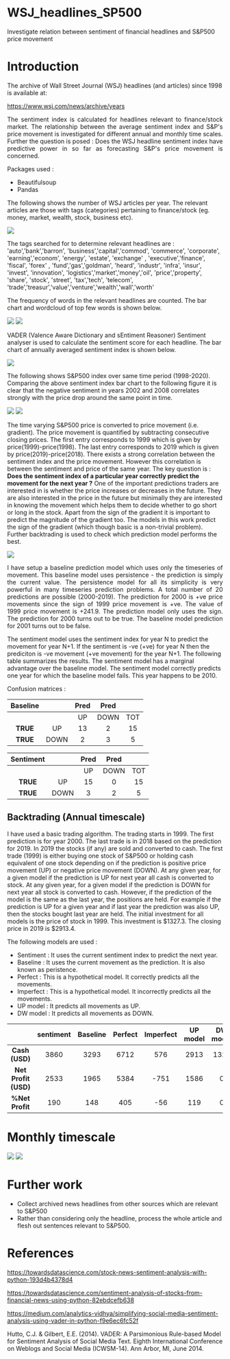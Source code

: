 # WSJ_headlines_SP500
Investigate relation between sentiment of financial headlines and S&amp;P500 price movement

# Introduction

The archive of Wall Street Journal (WSJ) headlines (and articles) since 1998 is available at:

https://www.wsj.com/news/archive/years

<p align="justify">
The sentiment index is calculated for headlines relevant to finance/stock market. The relationship between the average sentiment index and S&P's price movement is investigated for different annual and monthly time scales. Further the question is posed : Does the WSJ headline sentiment index have predictive power in so far as forecasting S&P's price movement is concerned.
</p>

Packages used :
* Beautifulsoup
* Pandas

The following shows the number of WSJ articles per year. The relevant articles are those with tags (categories) pertaining to finance/stock (eg. money, market, wealth, stock, business etc).

![](images/narticles_WSJ.png)

The tags searched for to determine relevant headlines are :
'auto','bank','barron', 'business','capital','commod', 'commerce', 'corporate', 'earning','econom', 'energy', 'estate',
'exchange' , 'executive','finance', 'fiscal', 'forex' , 'fund','gas','goldman', 'heard', 'industr', 'infra', 'insur', 'invest', 'innovation',
'logistics','market','money','oil', 'price','property', 'share', 'stock', 'street', 'tax','tech', 'telecom',
'trade','treasur','value','venture','wealth','wall','worth'


The frequency of words in the relevant headlines are counted. The bar chart and wordcloud of top few words is shown below.

![](images/freq_topwords_headlines_perc.png)   ![](images/wordcloud_topwords.png)

VADER (Valence Aware Dictionary and sEntiment Reasoner) Sentiment analyser is used to calculate the sentiment score for each headline. The bar chart of annually averaged sentiment index is shown below.

![](images/annual_WSJ_sentiment.png)

The following shows S&P500 index over same time period (1998-2020). Comparing the above sentiment index bar chart to the following figure it is clear that the negative sentiment in years 2002 and 2008 correlates strongly with the price drop around the same point in time.

![](images/SP500_daily_close.png)   ![](images/annual_average_sp500.png)


The time varying S&P500 price is converted to price movement (i.e. gradient). The price movement is quantified by subtracting consecutive closing prices. The first entry corresponds to 1999 which is given by price(1999)-price(1998). The last entry corresponds to 2019 which is given by price(2019)-price(2018). 
There exists a strong correlation between the sentiment index and the price movement. However this correlation is between the sentiment and price of the same year. The key question is : **Does the sentiment index of a particular year correctly predict the movement for the next year ?** One of the important predictions traders are interested in is whether the price increases or decreases in the future. They are also interested in the price in the future but minimally they are interested in knowing the movement which helps them to decide whether to go short or long in the stock. Apart from the sign of the gradient it is important to predict the magnitude of the gradient too. The models in this work predict the sign of the gradient (which though basic is a non-trivial problem). Further backtrading is used to check which prediction model performs the best.

![](images/sentiment_price.png) 

<p align="justify">
I have setup a baseline prediction model which uses only the timeseries of movement. This baseline model uses persistence - the prediction is simply the current value. The persistence model for all its simplicity is very powerful in many timeseries prediction problems. A total number of 20 predictions are possible (2000-2019). The prediction for 2000 is +ve price movements since the sign of 1999 price movement is +ve. The value of 1999 price movement is +241.9. The prediction model only uses the sign. The prediction for 2000 turns out to be true. The baseline model prediction for 2001 turns out to be false.

The sentiment model uses the sentiment index for year N to predict the movement for year N+1. If the sentiment is -ve (+ve) for year N then the prediciton is -ve movement (+ve movement) for the year N+1. The following table summarizes the results. The sentiment model has a marginal advantage over the baseline model. The sentiment model correctly predicts one year for which the baseline model fails. This year happens to be 2010.
</p>

Confusion matrices :

|Baseline |     |Pred|Pred |    | 
|:-------:|:---:|:--:|:--:|:--:|
|         |     | UP |DOWN|TOT | 
|**TRUE** |UP   | 13 |  2 |15  |
|**TRUE** |DOWN |  2 |  3 | 5  |

|Sentiment|     |Pred|Pred|    | 
|:-------:|:---:|:--:|:--:|:--:|
|         |     | UP |DOWN|TOT | 
|**TRUE** |UP   | 15 |  0 |15  |
|**TRUE** |DOWN |  3 |  2 | 5  |

## Backtrading (Annual timescale)

I have used a basic trading algorithm. The trading starts in 1999. The first prediction is for year 2000. The last trade is in 2018 based on the prediction for 2019. In 2019 the stocks (if any) are sold and converted to cash. The first trade (1999) is either buying one stock of S&P500 or holding cash equivalent of one stock depending on if the prediction is positive price movement (UP) or negative price movement (DOWN). At any given year, for a given model if the prediction is UP for next year all cash is converted to stock. At any given year, for a given model if the prediction is DOWN for next year all stock is converted to cash. However, if the prediction of the model is the same as the last year, the positions are held. For example if the prediction is UP for a given year and if last year the prediction was also UP, then the stocks bought last year are held. The initial investment for all models is the price of stock in 1999. This investment is $1327.3. The closing price in 2019 is $2913.4.

The following models are used :
* Sentiment : It uses the current sentiment index to predict the next year.
* Baseline :  It uses the current movement as the prediction. It is also known as peristence.
* Perfect  :  This is a hypothetical model. It correctly predicts all the movements.
* Imperfect : This is a hypothetical model. It incorrectly predicts all the movements.
* UP model : It predicts all movements as UP.
* DW model : It predicts all movements as DOWN.


|                     | sentiment |Baseline|Perfect | Imperfect | UP model | DW model |
|:-------------------:|:---------:|:------:|:------:|:---------:|:--------:|:--------:|
|**Cash   (USD)**     | 3860      |  3293  | 6712   | 576       | 2913     | 1327     |
|**Net Profit (USD)** | 2533      |  1965  | 5384   | -751      | 1586     | 0        |
|**%Net Profit**      |  190      |  148   | 405    | -56       |  119     | 0        |




# Monthly timescale

![](images/monthly_sentiment.png)  ![](images/monthly_overlap_plot.png) 



# Further work

* Collect archived news headlines from other sources which are relevant to S&P500
* Rather than considering only the headline, process the whole article and flesh out sentences relevant to S&P500.

# References
https://towardsdatascience.com/stock-news-sentiment-analysis-with-python-193d4b4378d4

https://towardsdatascience.com/sentiment-analysis-of-stocks-from-financial-news-using-python-82ebdcefb638

https://medium.com/analytics-vidhya/simplifying-social-media-sentiment-analysis-using-vader-in-python-f9e6ec6fc52f

Hutto, C.J. & Gilbert, E.E. (2014). VADER: A Parsimonious Rule-based Model for Sentiment Analysis of Social Media Text. Eighth International Conference on Weblogs and Social Media (ICWSM-14). Ann Arbor, MI, June 2014.
